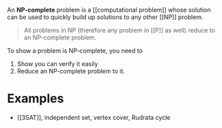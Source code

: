 An **NP-complete** problem is a [[computational problem]] whose solution can be used to quickly build up solutions to any other [[NP]] problem. 

> All problems in NP (therefore any problem in [[P]] as well) reduce to an NP-complete problem.

To show a problem is NP-complete, you need to

1. Show you can verify it easily
2. Reduce an NP-complete problem to it.


# Examples

* [[3SAT]], independent set, vertex cover, Rudrata cycle